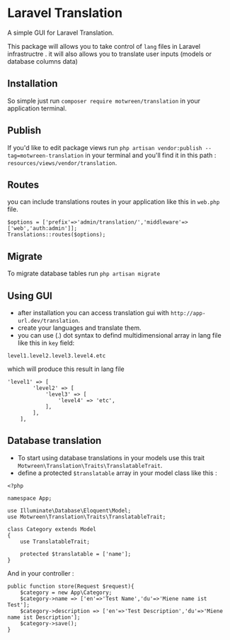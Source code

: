 # Laravel Translation
A simple GUI for Laravel Translation.

This package will allows you to take control of `lang` files in Laravel infrastructre .
it will also allows you to translate user inputs (models or database columns data)

## Installation
So simple just run `composer require motwreen/translation` in your application terminal.

## Publish
If you'd like to edit package views run `php artisan vendor:publish --tag=motwreen-translation` in your terminal and you'll find it in this path : `resources/views/vendor/translation`.

## Routes
you can include translations routes in your application like this in `web.php` file.
```
$options = ['prefix'=>'admin/translation/','middleware'=>['web','auth:admin']];
Translations::routes($options);
```


## Migrate
To migrate database tables run `php artisan migrate` 

## Using GUI

* after installation you can access translation gui with `http://app-url.dev/translation`.
* create your languages and translate them.
* you can use (.) dot syntax to defind multidimensional array in lang file like this in `key` field:
```
level1.level2.level3.level4.etc
```
which will produce this result in lang file 
```
'level1' => [
        'level2' => [
            'level3' => [
                'level4' => 'etc',
            ],
        ],
    ],
```


## Database translation 
* To start using database translations in your models use this trait `Motwreen\Translation\Traits\TranslatableTrait`.
* define a protected `$translatable` array in your model class like this :
```
<?php

namespace App;

use Illuminate\Database\Eloquent\Model;
use Motwreen\Translation\Traits\TranslatableTrait;

class Category extends Model
{
    use TranslatableTrait;

    protected $translatable = ['name'];
}

```

And in your controller :
```
public function store(Request $request){
    $category = new App\Category;
    $category->name => ['en'=>'Test Name','du'=>'Miene name ist Test'];
    $category->description => ['en'=>'Test Description','du'=>'Miene name ist Description'];
    $category->save();
}

```